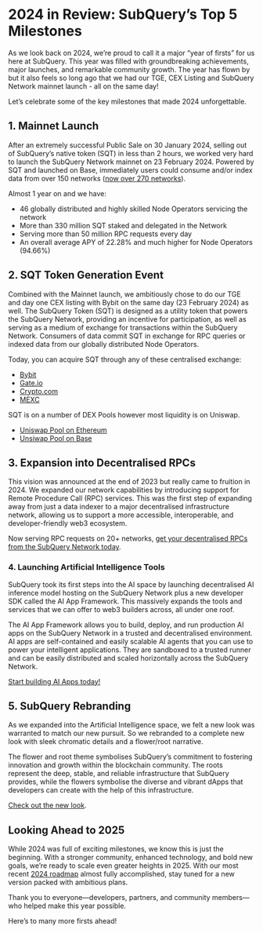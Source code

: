 # 2024 in Review: SubQuery’s Top 5 Milestones

As we look back on 2024, we’re proud to call it a major “year of firsts” for us here at SubQuery. This year was filled with groundbreaking achievements, major launches, and remarkable community growth. The year has flown by but it also feels so long ago that we had our TGE, CEX Listing and SubQuery Network mainnet launch - all on the same day!

Let’s celebrate some of the key milestones that made 2024 unforgettable.

## 1. Mainnet Launch

After an extremely successful Public Sale on 30 January 2024, selling out of SubQuery’s native token (SQT) in less than 2 hours, we worked very hard to launch the SubQuery Network mainnet on 23 February 2024. Powered by SQT and launched on Base, immediately users could consume and/or index data from over 150 networks ([now over 270 networks](https://subquery.network/networks)).

Almost 1 year on and we have:

- 46 globally distributed and highly skilled Node Operators servicing the network
- More than 330 million SQT staked and delegated in the Network
- Serving more than 50 million RPC requests every day
- An overall average APY of 22.28% and much higher for Node Operators (94.66%)

## 2. SQT Token Generation Event

Combined with the Mainnet launch, we ambitiously chose to do our TGE and day one CEX listing with Bybit on the same day (23 February 2024) as well. The SubQuery Token (SQT) is designed as a utility token that powers the SubQuery Network, providing an incentive for participation, as well as serving as a medium of exchange for transactions within the SubQuery Network. Consumers of data commit SQT in exchange for RPC queries or indexed data from our globally distributed Node Operators.

Today, you can acquire SQT through any of these centralised exchange:

- [Bybit](https://www.bybit.com/en/trade/spot/SQT/USDT)
- [Gate.io](https://www.gate.io/trade/SQT_USDT)
- [Crypto.com](https://crypto.com/exchange/trade/SQT_USD)
- [MEXC](https://www.mexc.com/exchange/SQT_USDT)

SQT is on a number of DEX Pools however most liquidity is on Uniswap.

- [Uniswap Pool on Ethereum](https://app.uniswap.org/explore/tokens/ethereum/0x09395a2A58DB45db0da254c7EAa5AC469D8bDc85)
- [Unsiwap Pool on Base](https://app.uniswap.org/explore/tokens/base/0x858c50c3af1913b0e849afdb74617388a1a5340d)

## 3. Expansion into Decentralised RPCs

This vision was announced at the end of 2023 but really came to fruition in 2024. We expanded our network capabilities by introducing support for Remote Procedure Call (RPC) services. This was the first step of expanding away from just a data indexer to a major decentralised infrastructure network, allowing us to support a more accessible, interoperable, and developer-friendly web3 ecosystem.

Now serving RPC requests on 20+ networks, [get your decentralised RPCs from the SubQuery Network today](https://subquery.network/rpc/list/).

### 4\. Launching Artificial Intelligence Tools

SubQuery took its first steps into the AI space by launching decentralised AI inference model hosting on the SubQuery Network plus a new developer SDK called the AI App Framework. This massively expands the tools and services that we can offer to web3 builders across, all under one roof.

The AI App Framework allows you to build, deploy, and run production AI apps on the SubQuery Network in a trusted and decentralised environment. AI apps are self-contained and easily scalable AI agents that you can use to power your intelligent applications. They are sandboxed to a trusted runner and can be easily distributed and scaled horizontally across the SubQuery Network.

[Start building AI Apps today!](https://academy.subquery.network/ai/welcome.html)

## 5. SubQuery Rebranding

As we expanded into the Artificial Intelligence space, we felt a new look was warranted to match our new pursuit. So we rebranded to a complete new look with sleek chromatic details and a flower/root narrative.

The flower and root theme symbolises SubQuery’s commitment to fostering innovation and growth within the blockchain community. The roots represent the deep, stable, and reliable infrastructure that SubQuery provides, while the flowers symbolise the diverse and vibrant dApps that developers can create with the help of this infrastructure.

[Check out the new look](https://subquery.network/).

## Looking Ahead to 2025

While 2024 was full of exciting milestones, we know this is just the beginning. With a stronger community, enhanced technology, and bold new goals, we’re ready to scale even greater heights in 2025. With our most recent [2024 roadmap](https://blog.subquery.network/subquery-releases-network-roadmap-for-2024/?lng=en) almost fully accomplished, stay tuned for a new version packed with ambitious plans.

Thank you to everyone—developers, partners, and community members—who helped make this year possible.

Here’s to many more firsts ahead!
